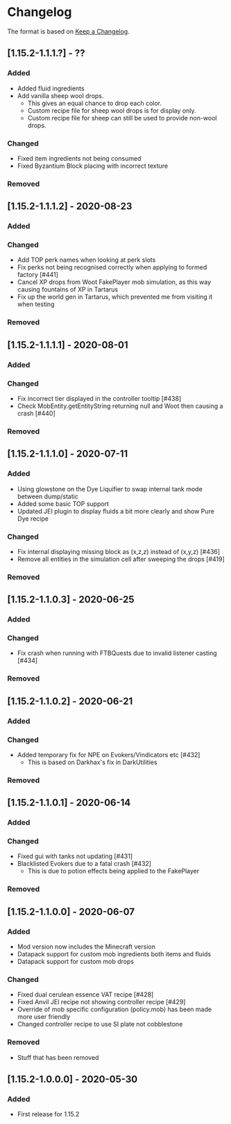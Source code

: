 # Changelog

The format is based on [Keep a Changelog](https://keepachangelog.com/en/1.0.0/).

## [1.15.2-1.1.1.?] - ??
### Added
- Added fluid ingredients
- Add vanilla sheep wool drops. 
  - This gives an equal chance to drop each color.
  - Custom recipe file for sheep wool drops is for display only.
  - Custom recipe file for sheep can still be used to provide non-wool drops.
### Changed
- Fixed item ingredients not being consumed
- Fixed Byzantium Block placing with incorrect texture
### Removed

## [1.15.2-1.1.1.2] - 2020-08-23
### Added
### Changed
- Add TOP perk names when looking at perk slots
- Fix perks not being recognised correctly when applying to formed factory [#441]
- Cancel XP drops from Woot FakePlayer mob simulation, as this way causing fountains of XP in Tartarus
- Fix up the world gen in Tartarus, which prevented me from visiting it when testing
### Removed

## [1.15.2-1.1.1.1] - 2020-08-01
### Added
### Changed
- Fix incorrect tier displayed in the controller tooltip [#438]
- Check MobEntity.getEntityString returning null and Woot then causing a crash [#440]
### Removed

## [1.15.2-1.1.1.0] - 2020-07-11
### Added
- Using glowstone on the Dye Liquifier to swap internal tank mode between dump/static
- Added some basic TOP support
- Updated JEI plugin to display fluids a bit more clearly and show Pure Dye recipe
### Changed
- Fix internal displaying missing block as (x,z,z) instead of (x,y,z) [#436]
- Remove all entities in the simulation cell after sweeping the drops [#419]
### Removed

## [1.15.2-1.1.0.3] - 2020-06-25
### Added
### Changed
- Fix crash when running with FTBQuests due to invalid listener casting [#434]
### Removed

## [1.15.2-1.1.0.2] - 2020-06-21
### Added
### Changed
- Added temporary fix for NPE on Evokers/Vindicators etc [#432]
  - This is based on Darkhax's fix in DarkUtilities
### Removed

## [1.15.2-1.1.0.1] - 2020-06-14
### Added
### Changed
- Fixed gui with tanks not updating [#431]
- Blacklisted Evokers due to a fatal crash [#432]
  - This is due to potion effects being applied to the FakePlayer
### Removed

## [1.15.2-1.1.0.0] - 2020-06-07
### Added
- Mod version now includes the Minecraft version
- Datapack support for custom mob ingredients both items and fluids
- Datapack support for custom mob drops
### Changed
- Fixed dual cerulean essence VAT recipe [#428]
- Fixed Anvil JEI recipe not showing controller recipe [#429]
- Override of mob specific configuration (policy.mob) has been made more user friendly
- Changed controller recipe to use SI plate not cobblestone
### Removed
- Stuff that has been removed

## [1.15.2-1.0.0.0] - 2020-05-30
### Added
- First release for 1.15.2

